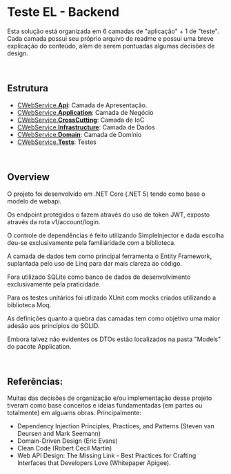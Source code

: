 Teste EL - Backend
===

Esta solução está organizada em 6 camadas de "aplicação" + 1 de "teste".
Cada camada possui seu próprio arquivo de readme e possui uma breve explicação do conteúdo, além de serem pontuadas algumas decisões de design.

<br />

Estrutura
---


- [CWebService.**Api**](https://github.com/niltonheck/el-labs-backend/tree/master/src/CWebService.Api): Camada de Apresentação.
- [CWebService.**Application**]([http://](https://github.com/niltonheck/el-labs-backend/tree/master/src/CWebService.Application)): Camada de Negócio 
- [CWebService.**CrossCutting**]([http://](https://github.com/niltonheck/el-labs-backend/tree/master/src/CWebService.CrossCutting)): Camada de IoC
- [CWebService.**Infrastructure**]([http://](https://github.com/niltonheck/el-labs-backend/tree/master/src/CWebService.Infrastructure)): Camada de Dados
- [CWebService.**Domain**]([http://](https://github.com/niltonheck/el-labs-backend/tree/master/src/CWebService.Domain)): Camada de Domínio
- [CWebService.**Tests**]([http://](https://github.com/niltonheck/el-labs-backend/tree/master/src/CWebService.Tests)): Testes

<br />

Overview
---

O projeto foi desenvolvido em .NET Core (.NET 5) tendo como base o modelo de webapi.

Os endpoint protegidos o fazem através do uso de token JWT, exposto através da rota v1/account/login.

O controle de dependências é feito utilizando SimpleInjector e dada escolha deu-se exclusivamente pela familiaridade com a biblioteca.

A camada de dados tem como principal ferramenta o Entity Framework, suplantada pelo uso de Linq para dar mais clareza ao código.

Fora utilizado SQLite como banco de dados de desenvolvimento exclusivamente pela praticidade.

Para os testes unitários foi utlizado XUnit com mocks criados utilizando a biblioteca Moq.

As definições quanto a quebra das camadas tem como objetivo uma maior adesão aos princípios do SOLID.

Embora talvez não evidentes os DTOs estão localizados na pasta "Models" do pacote Application.

<br />

Referências:
---

Muitas das decisões de organização e/ou implementação desse projeto tiveram como base conceitos e ideias fundamentadas (em partes ou totalmente) em alguams obras. Principalmente:

- Dependency Injection Principles, Practices, and Patterns (Steven van Deursen and Mark Seemann)
- Domain-Driven Design (Eric Evans)
- Clean Code (Robert Cecil Martin)
- Web API Design: The Missing Link - Best Practices for Crafting Interfaces that Developers Love (Whitepaper Apigee).